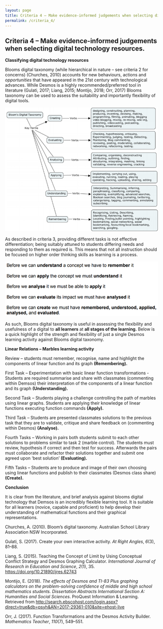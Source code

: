 ```yaml
---
layout: page
title: Criteria 4 – Make evidence-informed judgements when selecting digital technology resources.
permalink: /criteria_4/
---
```




Criteria 4 – Make evidence-informed judgements when selecting digital technology resources.
-------------------------------------------------------------------------------------------

**Classifying digital technology resources**

Blooms digital taxonomy (while hierarchical in nature – see criteria 2 for
concerns) (Churches, 2010) accounts for new behaviours, actions and
*opportunities* that have appeared in the 21st century with technological
advances. While Desmos is a highly recommended/preferred tool in literature
(Gulati, 2017; Liang, 2015; Montijo, 2018; Orr, 2017) Blooms taxonomy can be
used to assess the suitability and importantly flexibility of digital tools.

![](media/f445ac14b449af563f064759805fcc13.png)

As described in criteria 3, providing different tasks is not effective
differentiation; being suitably attuned to students differing needs and
responding to them as required is. This means that not all instruction should be
focused on higher order thinking skills as learning is a process.

![](media/55d5d41832ca7a5365ccbcf0c99fce54.png)

As such, Blooms digital taxonomy is useful in assessing the flexibility and
usefulness of a digital to **all learners** at **all stages of the learning.**
Below is a quick highlight of the strength and flexibility of just a single
Desmos learning activity against Blooms digital taxonomy.

**Linear Relations – Marbles learning activity**

Review – students must remember, recognise, name and highlight the components of
linear function and its graph **(Remembering).**

First Task – Experimentation with basic linear function transformations -
Students are required summarise and share with classmates (commenting within
Demsos) their interpretation of the components of a linear function and its
graph **(Understanding).**

Second Task – Students playing a challenge controlling the path of marbles using
linear graphs. Students are applying their knowledge of linear functions
executing function commands **(Apply).**

Third Task – Students are presented classmates solutions to the previous task
that they are to validate, critique and share feedback on (commenting within
Desmos) **(Analyse).**

Fourth Tasks – Working in pairs both students submit to each other solutions to
problems similar to task 2 (marble control). The students must review,
hypothesis if correct and then test for success. Afterwards the pairs must
collaborate and refactor their solutions together and submit one agreed upon
‘best solution’ **(Evaluating).**

Fifth Tasks – Students are to produce and image of their own choosing using
linear functions and publish to their classmates (Desmos class share)
**(Create).**

**Conclusion**

It is clear from the literature, and brief analysis against blooms digital
technology that Demsos is an incredibly flexible learning tool. It is suitable
for all learners (novice, capable and proficient) to help develop their
understanding of mathematical functions and their graphical representations.

Churches, A. (2010). Bloom’s digital taxonomy. Australian School Library
Association NSW Incorporated.

Gulati, S. (2017). Create your own interactive activity. *At Right Angles*,
*6*(3), 81–88.

Liang, S. (2015). Teaching the Concept of Limit by Using Conceptual Conflict
Strategy and Desmos Graphing Calculator. *International Journal of Research in
Education and Science*, *2*(1), 35. https://doi.org/10.21890/ijres.62743

Montijo, E. (2018). *The effects of Desmos and TI-83 Plus graphing calculators
on the problem-solving confidence of middle and high school mathematics
students. Dissertation Abstracts International Section A: Humanities and Social
Sciences*. ProQuest Information & Learning. Retrieved from
http://search.ebscohost.com/login.aspx?direct=true&db=psyh&AN=2017-29361-010&site=ehost-live

Orr, J. (2017). Function Transformations and the Desmos Activity Builder.
*Mathematics Teacher*, *110*(7), 549–551.

